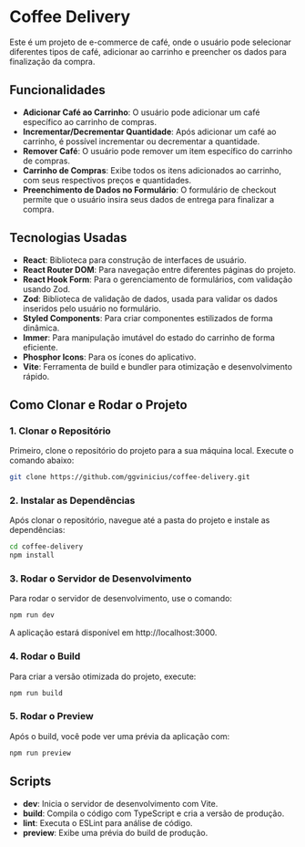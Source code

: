 # Coffee Delivery

Este é um projeto de e-commerce de café, onde o usuário pode selecionar diferentes tipos de café, adicionar ao carrinho e preencher os dados para finalização da compra.

## Funcionalidades

- **Adicionar Café ao Carrinho**: O usuário pode adicionar um café específico ao carrinho de compras.
- **Incrementar/Decrementar Quantidade**: Após adicionar um café ao carrinho, é possível incrementar ou decrementar a quantidade.
- **Remover Café**: O usuário pode remover um item específico do carrinho de compras.
- **Carrinho de Compras**: Exibe todos os itens adicionados ao carrinho, com seus respectivos preços e quantidades.
- **Preenchimento de Dados no Formulário**: O formulário de checkout permite que o usuário insira seus dados de entrega para finalizar a compra.

## Tecnologias Usadas

- **React**: Biblioteca para construção de interfaces de usuário.
- **React Router DOM**: Para navegação entre diferentes páginas do projeto.
- **React Hook Form**: Para o gerenciamento de formulários, com validação usando Zod.
- **Zod**: Biblioteca de validação de dados, usada para validar os dados inseridos pelo usuário no formulário.
- **Styled Components**: Para criar componentes estilizados de forma dinâmica.
- **Immer**: Para manipulação imutável do estado do carrinho de forma eficiente.
- **Phosphor Icons**: Para os ícones do aplicativo.
- **Vite**: Ferramenta de build e bundler para otimização e desenvolvimento rápido.

## Como Clonar e Rodar o Projeto

### 1. Clonar o Repositório

Primeiro, clone o repositório do projeto para a sua máquina local. Execute o comando abaixo:

```bash
git clone https://github.com/ggvinicius/coffee-delivery.git
```

### 2. Instalar as Dependências

Após clonar o repositório, navegue até a pasta do projeto e instale as dependências:

```bash
cd coffee-delivery
npm install
```

### 3. Rodar o Servidor de Desenvolvimento

Para rodar o servidor de desenvolvimento, use o comando:

```bash
npm run dev
```
A aplicação estará disponível em http://localhost:3000.

### 4. Rodar o Build

Para criar a versão otimizada do projeto, execute:

```bash
npm run build
```

### 5. Rodar o Preview

Após o build, você pode ver uma prévia da aplicação com:

```bash
npm run preview
```

## Scripts

- **dev**: Inicia o servidor de desenvolvimento com Vite.
- **build**: Compila o código com TypeScript e cria a versão de produção.
- **lint**: Executa o ESLint para análise de código.
- **preview**: Exibe uma prévia do build de produção.
